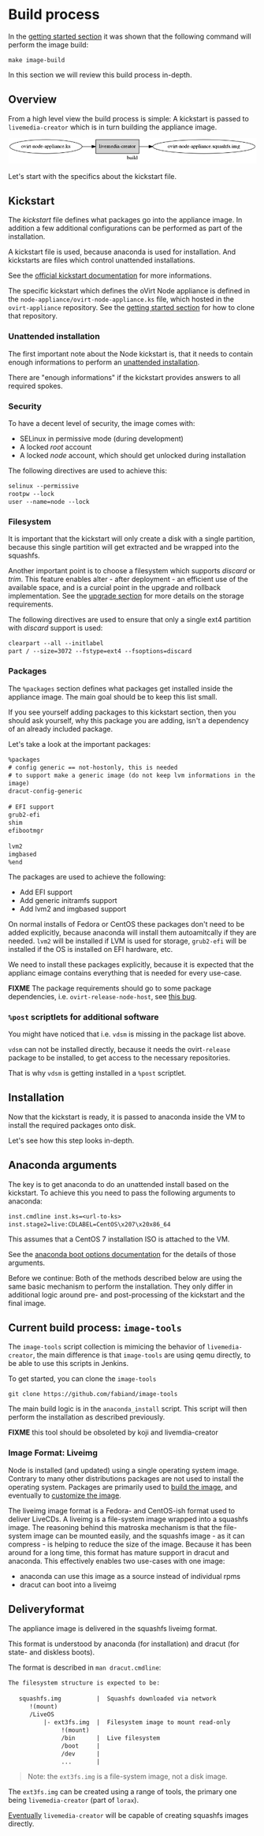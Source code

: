 # Build process

In the [getting started section](getting-started.md) it was shown that the
following command will perform the image build:

    make image-build

In this section we will review this build process in-depth.

## Overview

From a high level view the build process is simple: A kickstart is passed
to `livemedia-creator` which is in turn building the appliance image.

![](imgs/build-flow.dot.png)

Let's start with the specifics about the kickstart file.


## Kickstart
The _kickstart_ file defines what packages go into the appliance image. In
addition a few additional configurations can be performed as part of the
installation.

A kickstart file is used, because anaconda is used for installation. And
kickstarts are files which control unattended installations.

See the [official kickstart documentation](https://github.com/rhinstaller/pykickstart/blob/master/docs/kickstart-docs.rst)
for more informations.

The specific kickstart which defines the oVirt Node appliance is defined in the
`node-appliance/ovirt-node-appliance.ks` file, which hosted in the
`ovirt-appliance` repository.
See the [getting started section](getting-started.md) for how to clone that
repository.

### Unattended installation
The first important note about the Node kickstart is, that it needs to contain
enough informations to perform an [unattended installation](https://github.com/rhinstaller/pykickstart/blob/master/docs/kickstart-docs.rst#creating-the-kickstart-file).

There are "enough informations" if the kickstart provides answers to all
required spokes.

### Security
To have a decent level of security, the image comes with:

+ SELinux in permissive mode (during development)
+ A locked _root_ account
+ A locked _node_ account, which should get unlocked during installation

The following directives are used to achieve this:

    selinux --permissive
    rootpw --lock
    user --name=node --lock

### Filesystem
It is important that the kickstart will only create a disk with a single
partition, because this single partition will get extracted and be wrapped
into the squashfs.

Another important point is to choose a filesystem which supports _discard_ or
_trim_. This feature enables alter - after deployment - an efficient use of
the available space, and is a curcial point in the upgrade and rollback
implementation. See the [upgrade section](upgrade.md) for more details on
the storage requirements.

The following directives are used to ensure that only a single ext4 partition
with _discard_ support is used:

    clearpart --all --initlabel
    part / --size=3072 --fstype=ext4 --fsoptions=discard

### Packages
The `%packages` section defines what packages get installed inside the
appliance image.
The main goal should be to keep this list small.

If you see yourself adding packages to this kickstart section, then you should
ask yourself, why this package you are adding, isn't a dependency of an already
included package.

Let's take a look at the important packages:
    
    %packages
    # config generic == not-hostonly, this is needed
    # to support make a generic image (do not keep lvm informations in the image)
    dracut-config-generic
    
    # EFI support
    grub2-efi
    shim
    efibootmgr

    lvm2
    imgbased
    %end

The packages are used to achieve the following:

+ Add EFI support
+ Add generic initramfs support
+ Add lvm2 and imgbased support

On normal installs of Fedora or CentOS these packages don't need to be added
explicitly, because anaconda will install them autoamitcally if they are
needed.
`lvm2` will be installed if LVM is used for storage, `grub2-efi` will be
installed if the OS is installed on EFI hardware, etc.

We need to install these packages explicitly, because it is expected that the
applianc eimage contains everything that is needed for every use-case.

**FIXME** The package requirements should go to some package dependencies,
i.e. `ovirt-release-node-host`, see [this bug](https://bugzilla.redhat.com/show_bug.cgi?id=1285024).

### `%post` scriptlets for additional software

You might have noticed that i.e. `vdsm` is missing in the package list above.

`vdsm` can not be installed directly, because it needs the ovirt`-release`
package to be installed, to get access to the necessary repositories.

That is why `vdsm` is getting installed in a `%post` scriptlet.

## Installation

Now that the kickstart is ready, it is passed to anaconda inside the VM to
install the required packages onto disk.

Let's see how this step looks in-depth.

## Anaconda arguments

The key is to get anaconda to do an unattended install based on the kickstart.
To achieve this you need to pass the following arguments to anaconda:

    inst.cmdline inst.ks=<url-to-ks> inst.stage2=live:CDLABEL=CentOS\x207\x20x86_64

This assumes that a CentOS 7 installation ISO is attached to the VM.

See the [anaconda boot options documentation](https://github.com/rhinstaller/anaconda/blob/master/docs/boot-options.rst)
for the details of those arguments.


Before we continue: Both of the methods described below are using the same
basic mechanism to perform the installation.
They only differ in additional logic around pre- and post-processing of the
kickstart and the final image.

## Current build process: `image-tools`

The `image-tools` script collection is mimicing the behavior of
`livemedia-creator`, the main difference is that `image-tools` are using
qemu directly, to be able to use this scripts in Jenkins.

To get started, you can clone the `image-tools`

    git clone https://github.com/fabiand/image-tools


The main build logic is in the `anaconda_install` script.
This script will then perform the installation as described previously.

**FIXME** this tool should be obsoleted by koji and livemdia-creator

### Image Format: Liveimg

Node is installed (and updated) using a single operating system image.
Contrary to many other distributions packages are not used to install the operating system. Packages are primarily used to [build the image](build.md), and eventually to [customize the image](impl.md).

The liveimg image format is a Fedora- and CentOS-ish format used to deliver LiveCDs.
A liveimg is a file-system image wrapped into a squashfs image.
The reasoning behind this matroska mechanism is that the file-system image can be mounted easily, and the squashfs image - as it can compress - is helping to reduce the size of the image.
Because it has been around for a long time, this format has mature support in dracut and anaconda.
This effectively enables two use-cases with one image:

* anaconda can use this image as a source instead of individual rpms
* dracut can boot into a liveimg


## Deliveryformat

The appliance image is delivered in the squashfs liveimg format.

This format is understood by anaconda (for installation) and dracut (for state- and diskless boots).

The format is described in `man dracut.cmdline`:

    The filesystem structure is expected to be:

       squashfs.img          |  Squashfs downloaded via network
          !(mount)
          /LiveOS
              |- ext3fs.img  |  Filesystem image to mount read-only
                   !(mount)
                   /bin      |  Live filesystem
                   /boot     |
                   /dev      |
                   ...       |

> Note: the `ext3fs.img` is a file-system image, not a disk image.

The `ext3fs.img` can be created using a range of tools, the primary one being `livemedia-creator` (part of `lorax`).

[Eventually](https://bugzilla.redhat.com/show_bug.cgi?id=1282496) `livemedia-creator` will be capable of creating squashfs images directly.
